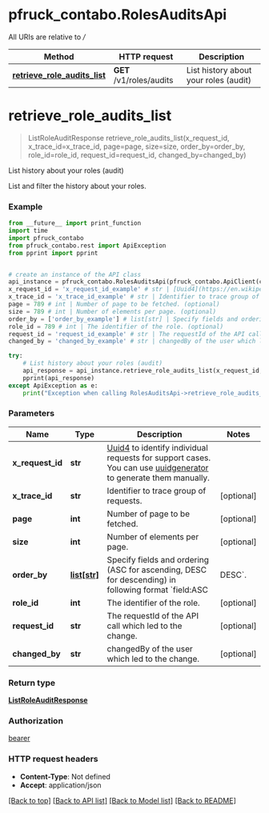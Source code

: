 # pfruck_contabo.RolesAuditsApi

All URIs are relative to */*

Method | HTTP request | Description
------------- | ------------- | -------------
[**retrieve_role_audits_list**](RolesAuditsApi.md#retrieve_role_audits_list) | **GET** /v1/roles/audits | List history about your roles (audit)

# **retrieve_role_audits_list**
> ListRoleAuditResponse retrieve_role_audits_list(x_request_id, x_trace_id=x_trace_id, page=page, size=size, order_by=order_by, role_id=role_id, request_id=request_id, changed_by=changed_by)

List history about your roles (audit)

List and filter the history about your roles.

### Example
```python
from __future__ import print_function
import time
import pfruck_contabo
from pfruck_contabo.rest import ApiException
from pprint import pprint


# create an instance of the API class
api_instance = pfruck_contabo.RolesAuditsApi(pfruck_contabo.ApiClient(configuration))
x_request_id = 'x_request_id_example' # str | [Uuid4](https://en.wikipedia.org/wiki/Universally_unique_identifier#Version_4_(random)) to identify individual requests for support cases. You can use [uuidgenerator](https://www.uuidgenerator.net/version4) to generate them manually.
x_trace_id = 'x_trace_id_example' # str | Identifier to trace group of requests. (optional)
page = 789 # int | Number of page to be fetched. (optional)
size = 789 # int | Number of elements per page. (optional)
order_by = ['order_by_example'] # list[str] | Specify fields and ordering (ASC for ascending, DESC for descending) in following format `field:ASC|DESC`. (optional)
role_id = 789 # int | The identifier of the role. (optional)
request_id = 'request_id_example' # str | The requestId of the API call which led to the change. (optional)
changed_by = 'changed_by_example' # str | changedBy of the user which led to the change. (optional)

try:
    # List history about your roles (audit)
    api_response = api_instance.retrieve_role_audits_list(x_request_id, x_trace_id=x_trace_id, page=page, size=size, order_by=order_by, role_id=role_id, request_id=request_id, changed_by=changed_by)
    pprint(api_response)
except ApiException as e:
    print("Exception when calling RolesAuditsApi->retrieve_role_audits_list: %s\n" % e)
```

### Parameters

Name | Type | Description  | Notes
------------- | ------------- | ------------- | -------------
 **x_request_id** | **str**| [Uuid4](https://en.wikipedia.org/wiki/Universally_unique_identifier#Version_4_(random)) to identify individual requests for support cases. You can use [uuidgenerator](https://www.uuidgenerator.net/version4) to generate them manually. | 
 **x_trace_id** | **str**| Identifier to trace group of requests. | [optional] 
 **page** | **int**| Number of page to be fetched. | [optional] 
 **size** | **int**| Number of elements per page. | [optional] 
 **order_by** | [**list[str]**](str.md)| Specify fields and ordering (ASC for ascending, DESC for descending) in following format &#x60;field:ASC|DESC&#x60;. | [optional] 
 **role_id** | **int**| The identifier of the role. | [optional] 
 **request_id** | **str**| The requestId of the API call which led to the change. | [optional] 
 **changed_by** | **str**| changedBy of the user which led to the change. | [optional] 

### Return type

[**ListRoleAuditResponse**](ListRoleAuditResponse.md)

### Authorization

[bearer](../README.md#bearer)

### HTTP request headers

 - **Content-Type**: Not defined
 - **Accept**: application/json

[[Back to top]](#) [[Back to API list]](../README.md#documentation-for-api-endpoints) [[Back to Model list]](../README.md#documentation-for-models) [[Back to README]](../README.md)

